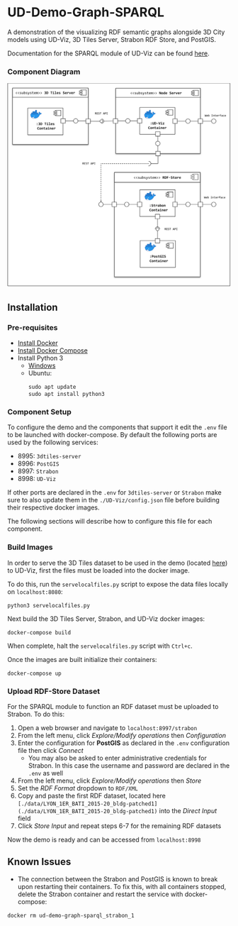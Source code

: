# UD-Demo-Graph-SPARQL

A demonstration of the visualizing RDF semantic graphs alongside 3D City models using UD-Viz, 3D Tiles Server, Strabon RDF Store, and PostGIS.

Documentation for the SPARQL module of UD-Viz can be found [here](https://github.com/VCityTeam/UD-Viz/tree/master/src/Widgets/Extensions/SPARQL).

### Component Diagram
![SPARQL POC Component Diagram](./UD-Demo_SPARQL_POC_Component_Diagram.svg)

## Installation
### Pre-requisites 

* [Install Docker](https://docs.docker.com/engine/install/)
* [Install Docker Compose](https://docs.docker.com/compose/install/)
* Install Python 3
  * [Windows](https://www.python.org/downloads/)
  * Ubuntu:
    ```
    sudo apt update
    sudo apt install python3
    ```

### Component Setup
To configure the demo and the components that support it edit the `.env` file to be launched with docker-compose. By default the following ports are used by the following services:
- 8995: `3dtiles-server`
- 8996: `PostGIS`
- 8997: `Strabon`
- 8998: `UD-Viz`

If other ports are declared in the `.env` for `3dtiles-server` or `Strabon` make sure to also update them in the `./UD-Viz/config.json` file before building their respective docker images.

The following sections will describe how to configure this file for each component. 

### Build Images
In order to serve the 3D Tiles dataset to be used in the demo (located [here](./data/)) to UD-Viz, first the files must be loaded into the docker image.

To do this, run the `servelocalfiles.py` script to expose the data files locally on `localhost:8080`:
```
python3 servelocalfiles.py
```
Next build the 3D Tiles Server, Strabon, and UD-Viz docker images:
```
docker-compose build
```
When complete, halt the `servelocalfiles.py` script with `Ctrl+c`.

Once the images are built initialize their containers:
```
docker-compose up
```

### Upload RDF-Store Dataset
For the SPARQL module to function an RDF dataset must be uploaded to Strabon. To do this:
1. Open a web browser and navigate to `localhost:8997/strabon`
2. From the left menu, click *Explore/Modify operations* then *Configuration*
3. Enter the configuration for **PostGIS** as declared in the `.env` configuration file then click *Connect*
   * You may also be asked to enter administrative credentials for Strabon. In this case the username and password are declared in the `.env` as well
4. From the left menu, click *Explore/Modify operations* then *Store*
5. Set the *RDF Format* dropdown to `RDF/XML`
6. Copy and paste the first RDF dataset, located here `[./data/LYON_1ER_BATI_2015-20_bldg-patched1](./data/LYON_1ER_BATI_2015-20_bldg-patched1)` into the *Direct Input* field
7. Click *Store Input* and repeat steps 6-7 for the remaining RDF datasets

Now the demo is ready and can be accessed from `localhost:8998`

## Known Issues
- The connection between the Strabon and PostGIS is known to break upon restarting their containers. To fix this, with all containers stopped, delete the Strabon container and restart the service with docker-compose:
```
docker rm ud-demo-graph-sparql_strabon_1
```